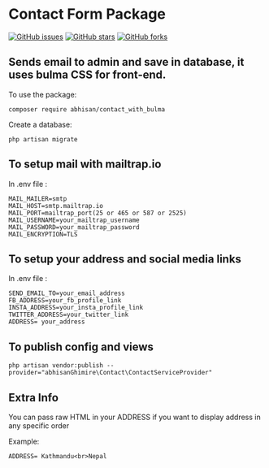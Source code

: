 # Contact Form Package

<a href="https://github.com/abhisanGhimire/package_development_for_laravel/issues"><img alt="GitHub issues" src="https://img.shields.io/github/issues/abhisanGhimire/package_development_for_laravel?style=for-the-badge"></a>
<a href="https://github.com/abhisanGhimire/package_development_for_laravel/stargazers"><img alt="GitHub stars" src="https://img.shields.io/github/stars/abhisanGhimire/package_development_for_laravel?style=for-the-badge"></a>
<a href="https://github.com/abhisanGhimire/package_development_for_laravel/network"><img alt="GitHub forks" src="https://img.shields.io/github/forks/abhisanGhimire/package_development_for_laravel?style=for-the-badge"></a>

## Sends email to admin and save in database, it uses bulma CSS for front-end.

To use the package:

`composer require abhisan/contact_with_bulma`

Create a database:

`php artisan migrate`

## To setup mail with mailtrap.io

In .env file :

```
MAIL_MAILER=smtp
MAIL_HOST=smtp.mailtrap.io
MAIL_PORT=mailtrap_port(25 or 465 or 587 or 2525)
MAIL_USERNAME=your_mailtrap_username
MAIL_PASSWORD=your_mailtrap_password
MAIL_ENCRYPTION=TLS
```

## To setup your address and social media links

In .env file :

```
SEND_EMAIL_TO=your_email_address
FB_ADDRESS=your_fb_profile_link
INSTA_ADDRESS=your_insta_profile_link
TWITTER_ADDRESS=your_twitter_link
ADDRESS= your_address
```

## To publish config and views

`php artisan vendor:publish --provider="abhisanGhimire\Contact\ContactServiceProvider"`

## Extra Info

You can pass raw HTML in your ADDRESS if you want to display address in any specific order

Example:

```
ADDRESS= Kathmandu<br>Nepal
```
